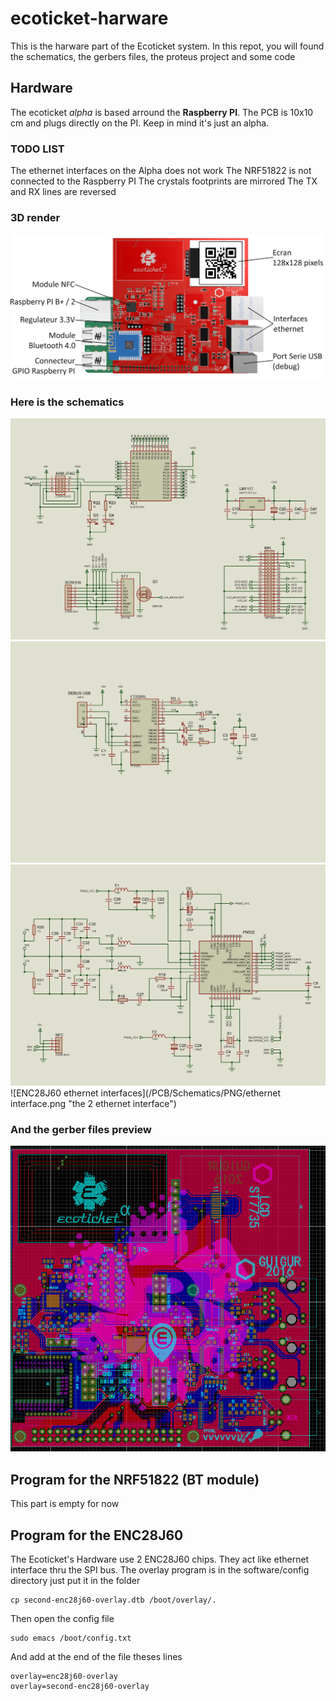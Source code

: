 # ecoticket-harware
This is the harware part of the Ecoticket system.
In this repot, you will found the schematics, the gerbers files, the proteus project and some code 
## Hardware
The ecoticket *alpha* is based arround the **Raspberry PI**. 
The PCB is 10x10 cm and plugs directly on the PI.
Keep in mind it's just an alpha.
### TODO LIST
The ethernet interfaces on the Alpha does not work
The NRF51822 is not connected to the Raspberry PI
The crystals footprints are mirrored
The TX and RX lines are reversed
### 3D render
![the ecoticket main view](/PCB/Realease%20alpha/pcb_alpha_front_w_pi.png "render")
### Here is the schematics
![the ecoticket main view](/PCB/Schematics/PNG/otherthings.png "Main view")
![serial debug](/PCB/Schematics/PNG/ft232rl.png "the serial debug")
![PN532 nfc interface](/PCB/Schematics/PNG/nfc.png "the nfc interface")
![ENC28J60 ethernet interfaces](/PCB/Schematics/PNG/ethernet interface.png "the 2 ethernet interface")

### And the gerber files preview
![the ecoticket alpha](/PCB/Realease%20alpha/pcb%2018.03.16.PNG "The gerber viewer")

## Program for the NRF51822 (BT module)
This part is empty for now

## Program for the ENC28J60
The Ecoticket's Hardware use 2 ENC28J60 chips. They act like ethernet interface thru the SPI bus.
The overlay program is in the software/config directory
just put it in the folder
```
cp second-enc28j60-overlay.dtb /boot/overlay/.
```
Then open the config file
```
sudo emacs /boot/config.txt
```
And add at the end of the file theses lines
```
overlay=enc28j60-overlay
overlay=second-enc28j60-overlay
```
